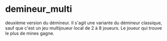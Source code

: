 # demineur_multi
deuxième version du démineur.
Il s'agit une variante du démineur classique, sauf que c'est un jeu multijoueur local de 2 à 8 joueurs.
Le joueur qui trouve le plus de mines gagne.
